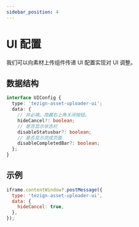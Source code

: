 ```yaml
---
sidebar_position: 4
---
```


# UI 配置

我们可以向素材上传组件传递 UI 配置实现对 UI 调整。

## 数据结构

```typescript
interface UIConfig {
  type: 'tezign-asset-uploader-ui';
  data: {
    // 非必填。隐藏右上角关闭按钮。
    hideCancel?: boolean;
    // 是否显示状态栏
    disableStatusbar?: boolean;
    // 是否显示完成页面
    disableCompletedBar?: boolean;
  };
}
```

## 示例

```javascript
iframe.contentWindow?.postMessage({
  type: 'tezign-asset-uploader-ui',
  data: {
    hideCancel: true,
  },
});
```
